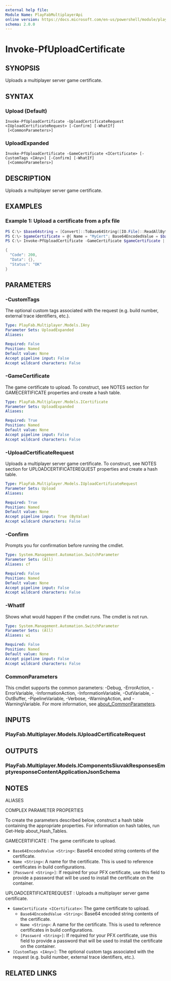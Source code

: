 ```yaml
---
external help file:
Module Name: PlayFabMultiplayerApi
online version: https://docs.microsoft.com/en-us/powershell/module/playfabmultiplayerapi/invoke-pfuploadcertificate
schema: 2.0.0
---
```


# Invoke-PfUploadCertificate

## SYNOPSIS
Uploads a multiplayer server game certificate.

## SYNTAX

### Upload (Default)
```
Invoke-PfUploadCertificate -UploadCertificateRequest <IUploadCertificateRequest> [-Confirm] [-WhatIf]
 [<CommonParameters>]
```

### UploadExpanded
```
Invoke-PfUploadCertificate -GameCertificate <ICertificate> [-CustomTags <IAny>] [-Confirm] [-WhatIf]
 [<CommonParameters>]
```

## DESCRIPTION
Uploads a multiplayer server game certificate.

## EXAMPLES

### Example 1: Upload a certificate from a pfx file
```powershell
PS C:\> $base64string = [Convert]::ToBase64String([IO.File]::ReadAllBytes('.\certificate.pfx'))
PS C:\> $gameCertificate = @{ Name = "MyCert"; Base64EncodedValue = $base64string; Password = "password" }
PS C:\> Invoke-PfUploadCertificate -GameCertificate $gameCertificate | ConvertTo-Json -depth 5

{
  "Code": 200,
  "Data": {},
  "Status": "OK"
}
```



## PARAMETERS

### -CustomTags
The optional custom tags associated with the request (e.g.
build number, external trace identifiers, etc.).

```yaml
Type: PlayFab.Multiplayer.Models.IAny
Parameter Sets: UploadExpanded
Aliases:

Required: False
Position: Named
Default value: None
Accept pipeline input: False
Accept wildcard characters: False
```

### -GameCertificate
The game certificate to upload.
To construct, see NOTES section for GAMECERTIFICATE properties and create a hash table.

```yaml
Type: PlayFab.Multiplayer.Models.ICertificate
Parameter Sets: UploadExpanded
Aliases:

Required: True
Position: Named
Default value: None
Accept pipeline input: False
Accept wildcard characters: False
```

### -UploadCertificateRequest
Uploads a multiplayer server game certificate.
To construct, see NOTES section for UPLOADCERTIFICATEREQUEST properties and create a hash table.

```yaml
Type: PlayFab.Multiplayer.Models.IUploadCertificateRequest
Parameter Sets: Upload
Aliases:

Required: True
Position: Named
Default value: None
Accept pipeline input: True (ByValue)
Accept wildcard characters: False
```

### -Confirm
Prompts you for confirmation before running the cmdlet.

```yaml
Type: System.Management.Automation.SwitchParameter
Parameter Sets: (All)
Aliases: cf

Required: False
Position: Named
Default value: None
Accept pipeline input: False
Accept wildcard characters: False
```

### -WhatIf
Shows what would happen if the cmdlet runs.
The cmdlet is not run.

```yaml
Type: System.Management.Automation.SwitchParameter
Parameter Sets: (All)
Aliases: wi

Required: False
Position: Named
Default value: None
Accept pipeline input: False
Accept wildcard characters: False
```

### CommonParameters
This cmdlet supports the common parameters: -Debug, -ErrorAction, -ErrorVariable, -InformationAction, -InformationVariable, -OutVariable, -OutBuffer, -PipelineVariable, -Verbose, -WarningAction, and -WarningVariable. For more information, see [about_CommonParameters](http://go.microsoft.com/fwlink/?LinkID=113216).

## INPUTS

### PlayFab.Multiplayer.Models.IUploadCertificateRequest

## OUTPUTS

### PlayFab.Multiplayer.Models.IComponentsSiuvakResponsesEmptyresponseContentApplicationJsonSchema

## NOTES

ALIASES

COMPLEX PARAMETER PROPERTIES

To create the parameters described below, construct a hash table containing the appropriate properties. For information on hash tables, run Get-Help about_Hash_Tables.


GAMECERTIFICATE <ICertificate>: The game certificate to upload.
  - `Base64EncodedValue <String>`: Base64 encoded string contents of the certificate.
  - `Name <String>`: A name for the certificate. This is used to reference certificates in build configurations.
  - `[Password <String>]`: If required for your PFX certificate, use this field to provide a password that will be used to install the certificate on the container.

UPLOADCERTIFICATEREQUEST <IUploadCertificateRequest>: Uploads a multiplayer server game certificate.
  - `GameCertificate <ICertificate>`: The game certificate to upload.
    - `Base64EncodedValue <String>`: Base64 encoded string contents of the certificate.
    - `Name <String>`: A name for the certificate. This is used to reference certificates in build configurations.
    - `[Password <String>]`: If required for your PFX certificate, use this field to provide a password that will be used to install the certificate on the container.
  - `[CustomTags <IAny>]`: The optional custom tags associated with the request (e.g. build number, external trace identifiers, etc.).

## RELATED LINKS

